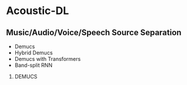 # Acoustic-DL

## Music/Audio/Voice/Speech Source Separation

- Demucs
- Hybrid Demucs
- Demucs with Transformers
- Band-split RNN

1. DEMUCS
